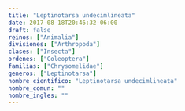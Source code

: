 ```yaml
---
title: "Leptinotarsa undecimlineata"
date: 2017-08-18T20:46:32-06:00
draft: false
reinos: ["Animalia"]
divisiones: ["Arthropoda"]
clases: ["Insecta"]
ordenes: ["Coleoptera"]
familias: ["Chrysomelidae"]
generos: ["Leptinotarsa"]
nombre_cientifico: "Leptinotarsa undecimlineata"
nombre_comun: ""
nombre_ingles: ""
---
```

